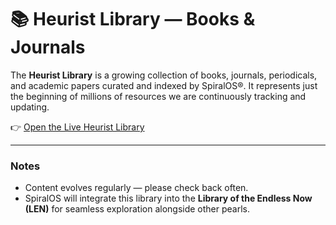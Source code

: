 # 📚 Heurist Library — Books & Journals

The **Heurist Library** is a growing collection of books, journals, periodicals, and academic papers curated and indexed by SpiralOS®.
It represents just the beginning of millions of resources we are continuously tracking and updating.

👉 [Open the Live Heurist Library](https://heurist.org/library)

---

### Notes

- Content evolves regularly — please check back often.
- SpiralOS will integrate this library into the **Library of the Endless Now (LEN)** for seamless exploration alongside other pearls.
